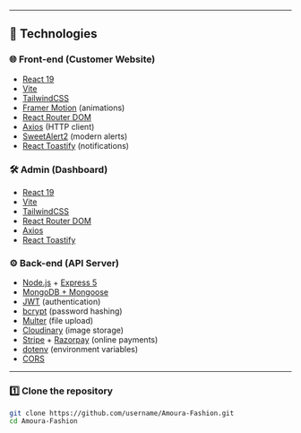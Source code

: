 
---

## 🚀 Technologies

### 🌐 Front-end (Customer Website)
- [React 19](https://react.dev/)
- [Vite](https://vitejs.dev/)
- [TailwindCSS](https://tailwindcss.com/)
- [Framer Motion](https://www.framer.com/motion/) (animations)
- [React Router DOM](https://reactrouter.com/)
- [Axios](https://axios-http.com/) (HTTP client)
- [SweetAlert2](https://sweetalert2.github.io/) (modern alerts)
- [React Toastify](https://fkhadra.github.io/react-toastify/) (notifications)

### 🛠️ Admin (Dashboard)
- [React 19](https://react.dev/)
- [Vite](https://vitejs.dev/)
- [TailwindCSS](https://tailwindcss.com/)
- [React Router DOM](https://reactrouter.com/)
- [Axios](https://axios-http.com/)
- [React Toastify](https://fkhadra.github.io/react-toastify/)

### ⚙️ Back-end (API Server)
- [Node.js](https://nodejs.org/) + [Express 5](https://expressjs.com/)
- [MongoDB + Mongoose](https://mongoosejs.com/)
- [JWT](https://jwt.io/) (authentication)
- [bcrypt](https://www.npmjs.com/package/bcrypt) (password hashing)
- [Multer](https://github.com/expressjs/multer) (file upload)
- [Cloudinary](https://cloudinary.com/) (image storage)
- [Stripe](https://stripe.com/) + [Razorpay](https://razorpay.com/) (online payments)
- [dotenv](https://github.com/motdotla/dotenv) (environment variables)
- [CORS](https://www.npmjs.com/package/cors)

---

### 1️⃣ Clone the repository
```bash
git clone https://github.com/username/Amoura-Fashion.git
cd Amoura-Fashion
